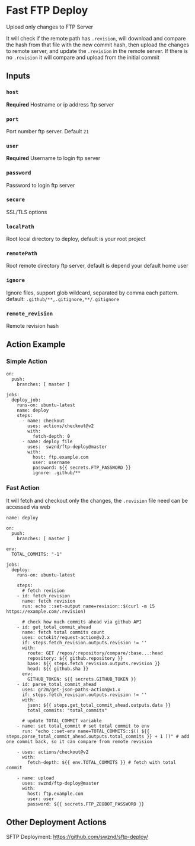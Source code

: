 # Fast FTP Deploy 

Upload only changes to FTP Server

It will check if the remote path has `.revision`, will download and compare the hash from that file with the new commit hash, then upload the changes to remote server, and update the `.revision` in the remote server. If there is no `.revision` it will compare and upload from the initial commit

## Inputs

### `host`

**Required** Hostname or ip address ftp server

### `port`

Port number ftp server. Default `21`

### `user`

**Required** Username to login ftp server

### `password`

Password to login ftp server

### `secure`

SSL/TLS options

### `localPath`

Root local directory to deploy, default is your root project

### `remotePath`

Root remote directory ftp server, default is depend your default home user

### `ignore`

Ignore files, support glob wildcard, separated by comma each pattern. default: `.github/**,.gitignore,**/.gitignore`

### `remote_revision`

Remote revision hash


## Action Example

### Simple Action

```
on:
  push:
    branches: [ master ]

jobs:
  deploy_job:
    runs-on: ubuntu-latest
    name: deploy
    steps:
      - name: checkout
        uses: actions/checkout@v2
        with:
          fetch-depth: 0
      - name: deploy file
        uses:  swznd/ftp-deploy@master
        with:
          host: ftp.example.com
          user: username
          password: ${{ secrets.FTP_PASSWORD }}
          ignore: .github/**
```

### Fast Action

It will fetch and checkout only the changes, the `.revision` file need can be accessed via web

```
name: deploy

on:
  push:
    branches: [ master ]

env:
  TOTAL_COMMITS: "-1"

jobs:
  deploy:
    runs-on: ubuntu-latest

    steps:
      # fetch revision
    - id: fetch_revision
      name: fetch revision
      run: echo ::set-output name=revision::$(curl -m 15 https://example.com/.revision)

      # check how much commits ahead via github API
    - id: get_total_commit_ahead
      name: fetch total commits count
      uses: octokit/request-action@v2.x
      if: steps.fetch_revision.outputs.revision != ''
      with:
        route: GET /repos/:repository/compare/:base...:head
        repository: ${{ github.repository }}
        base: ${{ steps.fetch_revision.outputs.revision }}
        head: ${{ github.sha }}
      env:
        GITHUB_TOKEN: ${{ secrets.GITHUB_TOKEN }}
    - id: parse_total_commit_ahead 
      uses: gr2m/get-json-paths-action@v1.x
      if: steps.fetch_revision.outputs.revision != ''
      with:
        json: ${{ steps.get_total_commit_ahead.outputs.data }}
        total_commits: "total_commits"

      # update TOTAL_COMMIT variable
    - name: set total_commit # set total commit to env
      run: "echo ::set-env name=TOTAL_COMMITS::$(( ${{ steps.parse_total_commit_ahead.outputs.total_commits }} + 1 ))" # add one commit back, so it can compare from remote revision

    - uses: actions/checkout@v2
      with:
        fetch-depth: ${{ env.TOTAL_COMMITS }} # fetch with total commit

    - name: upload
      uses: swznd/ftp-deploy@master
      with:
        host: ftp.example.com
        user: user
        password: ${{ secrets.FTP_ZEOBOT_PASSWORD }}
```

## Other Deployment Actions

SFTP Deployment: https://github.com/swznd/sftp-deploy/